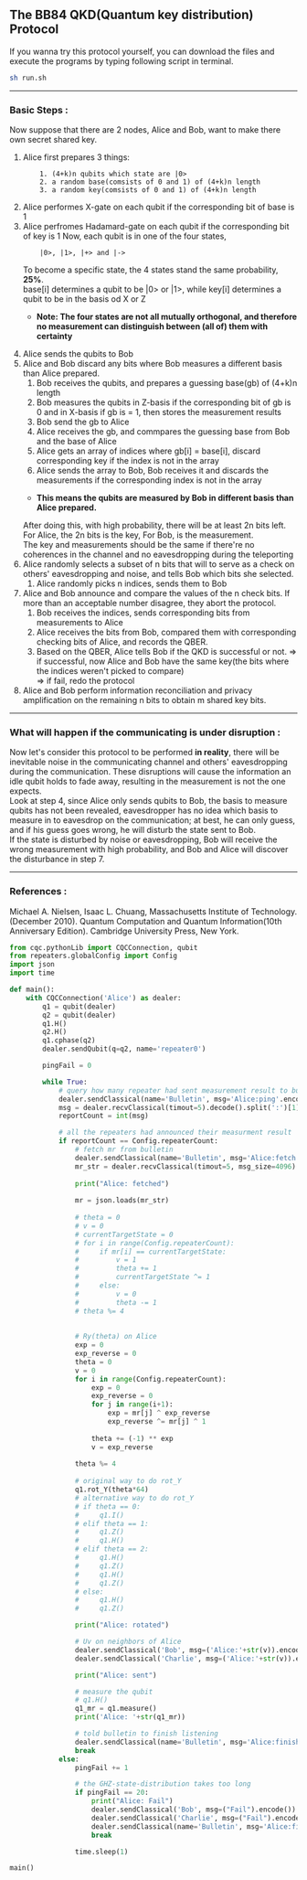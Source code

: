 ## The BB84 QKD(Quantum key distribution) Protocol
If you wanna try this protocol yourself, you can download the files and execute the programs by typing following script in terminal.
```sh
sh run.sh
```

---

### Basic Steps :
Now suppose that there are 2 nodes, Alice and Bob, want to make there own secret shared key.

1. Alice first prepares 3 things: 
    ```
        1. (4+k)n qubits which state are |0>
        2. a random base(comsists of 0 and 1) of (4+k)n length
        3. a random key(comsists of 0 and 1) of (4+k)n length
    ```
2. Alice performes X-gate on each qubit if the corresponding bit of base is 1 
3. Alice perfromes Hadamard-gate on each qubit if the corresponding bit of key is 1 
    Now, each qubit is in one of the four states,  
    ```
        |0>, |1>, |+> and |->
    ```
    To become a specific state, the 4 states stand the same probability, **25%**.  
    base[i] determines a qubit to be |0> or |1>, while key[i] determines a qubit to be in the basis od X or Z  
    > 
    + **Note: The four states are not all mutually orthogonal, and therefore no measurement can distinguish between (all of) them with certainty**
    >
4. Alice sends the qubits to Bob
5. Alice and Bob discard any bits where Bob measures a different basis than Alice prepared.
    1. Bob receives the qubits, and prepares a guessing base(gb) of (4+k)n length
    2. Bob measures the qubits in Z-basis if the corresponding bit of gb is 0 and in X-basis if gb is = 1, then stores the measurement results<br>
    3. Bob send the gb to Alice
    4. Alice receives the gb, and commpares the guessing base from Bob and the base of Alice
    5. Alice gets an array of indices where gb[i] = base[i], discard corresponding key if the index is not in the array
    6. Alice sends the array to Bob, Bob receives it and discards the measurements if the corresponding index is not in the array
    >
    + **This means the qubits are measured by Bob in different basis than Alice prepared.**
    >
    After doing this, with high probability, there will be at least 2n bits left.  
    For Alice, the 2n bits is the key, For Bob, is the measurement.  
    The key and measurements should be the same if there're no coherences in the channel and no eavesdropping during the teleporting  
6. Alice randomly selects a subset of n bits that will to serve as a check on others' eavesdropping and noise, and tells Bob which bits she selected.
    1. Alice randomly picks n indices, sends them to Bob
7. Alice and Bob announce and compare the values of the n check bits. If more than an acceptable number disagree, they abort the protocol.
    1. Bob receives the indices, sends corresponding bits from measurements to Alice
    2. Alice receives the bits from Bob, compared them with corresponding checking bits of Alice, and records the QBER.
    3. Based on the QBER, Alice tells Bob if the QKD is successful or not.
       => if successful, now Alice and Bob have the same key(the bits where the indices weren't picked to compare)  
       => if fail, redo the protocol
8. Alice and Bob perform information reconciliation and privacy amplification on the remaining n bits to obtain m shared key bits.

---

### What will happen if the communicating is under disruption :
Now let's consider this protocol to be performed **in reality**, there will be inevitable noise in the communicating channel and others' eavesdropping during the communication. These disruptions will cause the information an idle qubit holds to fade away, resulting in the measurement is not the one expects.  
Look at step 4, since Alice only sends qubits to Bob, the basis to measure qubits has not been revealed, eavesdropper has no idea which basis to measure in to eavesdrop on the communication; at best, he can only guess, and if his guess goes wrong, he will disturb the state sent to Bob.  
If the state is disturbed by noise or eavesdropping, Bob will receive the wrong measurement with high probability, and Bob and Alice will discover the disturbance in step 7.

---

### References : 
Michael A. Nielsen, Isaac L. Chuang, Massachusetts Institute of Technology. (December 2010). Quantum Computation and Quantum Information(10th Anniversary Edition). Cambridge University Press, New York.


```python
from cqc.pythonLib import CQCConnection, qubit
from repeaters.globalConfig import Config
import json
import time

def main():
    with CQCConnection('Alice') as dealer:
        q1 = qubit(dealer)
        q2 = qubit(dealer)
        q1.H()
        q2.H()
        q1.cphase(q2)
        dealer.sendQubit(q=q2, name='repeater0')

        pingFail = 0

        while True:
            # query how many repeater had sent measurement result to bulletin
            dealer.sendClassical(name='Bulletin', msg='Alice:ping'.encode())
            msg = dealer.recvClassical(timout=5).decode().split(':')[1]
            reportCount = int(msg)

            # all the repeaters had announced their measurment result
            if reportCount == Config.repeaterCount:
                # fetch mr from bulletin
                dealer.sendClassical(name='Bulletin', msg='Alice:fetch'.encode())
                mr_str = dealer.recvClassical(timout=5, msg_size=4096).decode()
                
                print("Alice: fetched")
                
                mr = json.loads(mr_str)
                
                # theta = 0                
                # v = 0
                # currentTargetState = 0
                # for i in range(Config.repeaterCount):
                #     if mr[i] == currentTargetState:
                #         v = 1
                #         theta += 1
                #         currentTargetState ^= 1
                #     else: 
                #         v = 0
                #         theta -= 1
                # theta %= 4
                        
                
                # Ry(theta) on Alice
                exp = 0
                exp_reverse = 0
                theta = 0
                v = 0
                for i in range(Config.repeaterCount):
                    exp = 0
                    exp_reverse = 0
                    for j in range(i+1):
                        exp = mr[j] ^ exp_reverse
                        exp_reverse ^= mr[j] ^ 1
                        
                    theta += (-1) ** exp
                    v = exp_reverse
                    
                theta %= 4
                
                # original way to do rot_Y
                q1.rot_Y(theta*64)
                # alternative way to do rot_Y
                # if theta == 0:
                #     q1.I()
                # elif theta == 1:
                #     q1.Z()
                #     q1.H()
                # elif theta == 2:
                #     q1.H()
                #     q1.Z()
                #     q1.H()
                #     q1.Z()
                # else:
                #     q1.H()
                #     q1.Z()

                print("Alice: rotated")

                # Uv on neighbors of Alice
                dealer.sendClassical('Bob', msg=('Alice:'+str(v)).encode())
                dealer.sendClassical('Charlie', msg=('Alice:'+str(v)).encode())

                print("Alice: sent")

                # measure the qubit
                # q1.H()
                q1_mr = q1.measure()
                print('Alice: '+str(q1_mr))

                # told bulletin to finish listening
                dealer.sendClassical(name='Bulletin', msg='Alice:finish'.encode())
                break
            else:
                pingFail += 1

                # the GHZ-state-distribution takes too long
                if pingFail == 20:
                    print("Alice: Fail")
                    dealer.sendClassical('Bob', msg=("Fail").encode())
                    dealer.sendClassical('Charlie', msg=("Fail").encode())
                    dealer.sendClassical(name='Bulletin', msg='Alice:finish'.encode())
                    break

                time.sleep(1)

main()
```